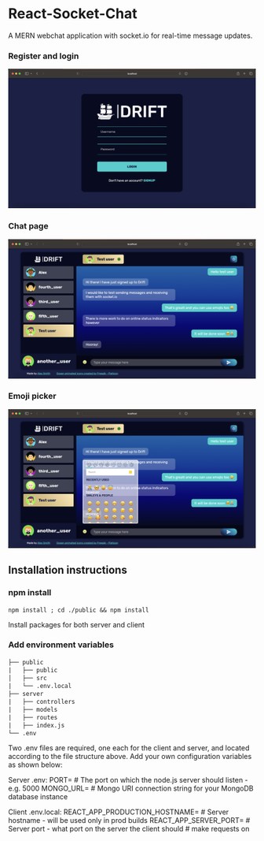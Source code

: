 # React-Socket-Chat

A MERN webchat application with socket.io for real-time message updates.

### Register and login
![Drift-app login page](./docs/drift_screenshot_login.png?raw=true)

### Chat page
![Drift-app chat page](./docs/drift_screenshot_chat.png?raw=true)

### Emoji picker
![Drift-app emoji picker](./docs/drift_screenshot_emojipicker.png?raw=true)

## Installation instructions

### npm install
    npm install ; cd ./public && npm install

Install packages for both server and client

### Add environment variables

    ├── public
    |   ├── public
    │   ├── src
    |   └── .env.local  
    ├── server
    |   ├── controllers
    |   ├── models
    |   ├── routes
    |   ├── index.js
    └── .env

Two .env files are required, one each for the client and server, and located according to the file structure above. Add your own configuration variables as shown below:

Server .env:
    PORT=         # The port on which the node.js server should listen - e.g. 5000
    MONGO_URL=    # Mongo URI connection string for your MongoDB database instance

Client .env.local:
    REACT_APP_PRODUCTION_HOSTNAME=  # Server hostname - will be used only in prod builds
    REACT_APP_SERVER_PORT=          # Server port - what port on the server the client should 
                                    #               make requests on